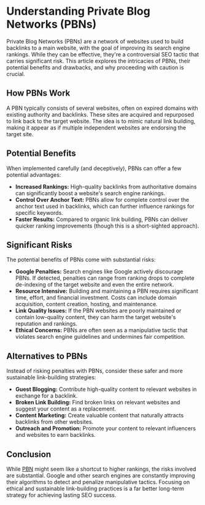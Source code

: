 <h1>Understanding Private Blog Networks (PBNs)</h1> <p>Private Blog Networks (PBNs) are a network of websites used to build backlinks to a main website, with the goal of improving its search engine rankings.  While they can be effective, they're a controversial SEO tactic that carries significant risk.  This article explores the intricacies of PBNs, their potential benefits and drawbacks, and why proceeding with caution is crucial.</p>
    <h2>How PBNs Work</h2>
    <p>A PBN typically consists of several websites, often on expired domains with existing authority and backlinks.  These sites are acquired and repurposed to link back to the target website.  The idea is to mimic natural link building, making it appear as if multiple independent websites are endorsing the target site.</p>
    <h2>Potential Benefits</h2>
    <p>When implemented carefully (and deceptively), PBNs can offer a few potential advantages:</p>
    <ul>
        <li><b>Increased Rankings:</b> High-quality backlinks from authoritative domains can significantly boost a website's search engine rankings.</li>
        <li><b>Control Over Anchor Text:</b> PBNs allow for complete control over the anchor text used in backlinks, which can further influence rankings for specific keywords.</li>
        <li><b>Faster Results:</b> Compared to organic link building, PBNs can deliver quicker ranking improvements (though this is a short-sighted approach).</li>
    </ul>
    <h2>Significant Risks</h2>
    <p>The potential benefits of PBNs come with substantial risks:</p>
    <ul>
        <li><b>Google Penalties:</b> Search engines like Google actively discourage PBNs.  If detected, penalties can range from ranking drops to complete de-indexing of the target website and even the entire network.</li>
        <li><b>Resource Intensive:</b> Building and maintaining a PBN requires significant time, effort, and financial investment.  Costs can include domain acquisition, content creation, hosting, and maintenance.</li>
        <li><b>Link Quality Issues:</b> If the PBN websites are poorly maintained or contain low-quality content, they can harm the target website's reputation and rankings.</li>
        <li><b>Ethical Concerns:</b> PBNs are often seen as a manipulative tactic that violates search engine guidelines and undermines fair competition.</li>
    </ul>
    <h2>Alternatives to PBNs</h2>
    <p>Instead of risking penalties with PBNs, consider these safer and more sustainable link-building strategies:</p>
    <ul>
        <li><b>Guest Blogging:</b> Contribute high-quality content to relevant websites in exchange for a backlink.</li>
        <li><b>Broken Link Building:</b> Find broken links on relevant websites and suggest your content as a replacement.</li>
        <li><b>Content Marketing:</b> Create valuable content that naturally attracts backlinks from other websites.</li>
        <li><b>Outreach and Promotion:</b> Promote your content to relevant influencers and websites to earn backlinks.</li>
    </ul>
    <h2>Conclusion</h2>
    <p>While <a href="https://pbn.life/">PBN</a> might seem like a shortcut to higher rankings, the risks involved are substantial.  Google and other search engines are constantly improving their algorithms to detect and penalize manipulative tactics.  Focusing on ethical and sustainable link-building practices is a far better long-term strategy for achieving lasting SEO success.</p>


   
